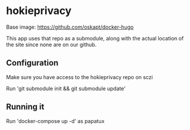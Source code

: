 # hokieprivacy

Base image: https://github.com/oskapt/docker-hugo

This app uses that repo as a submodule, along with the actual location of the site since none are on our github.



## Configuration

Make sure you have access to the hokieprivacy repo on sczi

Run 'git submodule init && git submodule update'


## Running it

Run 'docker-compose up -d' as papatux
